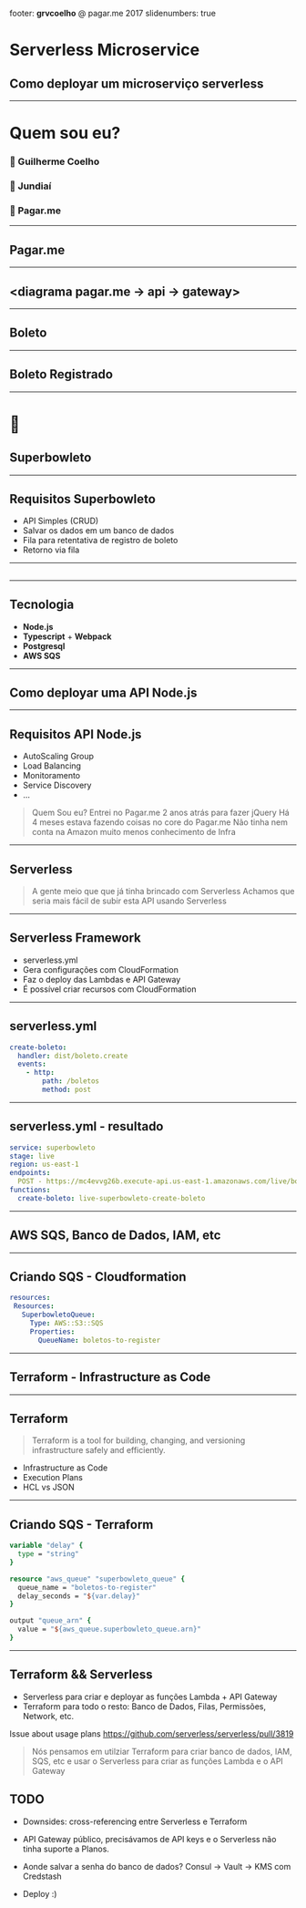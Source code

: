 footer: **grvcoelho** @ pagar.me 2017
slidenumbers: true

# Serverless Microservice

## Como deployar um microserviço serverless

---

# Quem sou eu?

### :man: Guilherme Coelho
### :house_with_garden: Jundiaí
### :office: Pagar.me

---

## Pagar.me

---

## <diagrama pagar.me -> api -> gateway>

---

## Boleto

<diagrama boleto>

---

## Boleto Registrado

<diagrama boleto registrado>

---

# :football:

## Superbowleto

---

## Requisitos Superbowleto

- API Simples (CRUD)
- Salvar os dados em um banco de dados
- Fila para retentativa de registro de boleto
- Retorno via fila

---

## <diagrama do Superbowleto>

---

## Tecnologia

- **Node.js**
- **Typescript** + **Webpack**
- **Postgresql**
- **AWS SQS**

---

## Como deployar uma API Node.js

---

## Requisitos API Node.js

- AutoScaling Group
- Load Balancing
- Monitoramento
- Service Discovery
- ...

> Quem Sou eu?
> Entrei no Pagar.me 2 anos atrás para fazer jQuery
> Há 4 meses estava fazendo coisas no core do Pagar.me
> Não tinha nem conta na Amazon muito menos conhecimento de Infra

---

## Serverless

> A gente meio que que já tinha brincado com Serverless
> Achamos que seria mais fácil de subir esta API usando Serverless

---

## Serverless Framework

- serverless.yml
- Gera configurações com CloudFormation
- Faz o deploy das Lambdas e API Gateway
- É possível criar recursos com CloudFormation

---

## serverless.yml

```yaml
create-boleto:
  handler: dist/boleto.create
  events:
    - http:
        path: /boletos
        method: post
```

---

## serverless.yml - resultado

```yaml
service: superbowleto
stage: live
region: us-east-1
endpoints:
  POST - https://mc4evvg26b.execute-api.us-east-1.amazonaws.com/live/boletos
functions:
  create-boleto: live-superbowleto-create-boleto
```

---

##  AWS SQS, Banco de Dados, IAM, etc

---

## Criando SQS - Cloudformation

```yaml
resources:
 Resources:
   SuperbowletoQueue:
     Type: AWS::S3::SQS
     Properties:
       QueueName: boletos-to-register
```

---

## Terraform - Infrastructure as Code

---

## Terraform

> Terraform is a tool for building, changing, and versioning infrastructure safely and efficiently.

- Infrastructure as Code
- Execution Plans
- HCL vs JSON

---

## Criando SQS - Terraform

```tcl
variable "delay" {
  type = "string"
}

resource "aws_queue" "superbowleto_queue" {
  queue_name = "boletos-to-register"
  delay_seconds = "${var.delay}"
}

output "queue_arn" {
  value = "${aws_queue.superbowleto_queue.arn}"
}
```

---

## Terraform && Serverless

- Serverless para criar e deployar as funções Lambda + API Gateway
- Terraform para todo o resto: Banco de Dados, Filas, Permissões, Network, etc.

Issue about usage plans https://github.com/serverless/serverless/pull/3819

> Nós pensamos em utilziar Terraform para criar banco de dados, IAM, SQS, etc e usar o Serverless para criar as funções Lambda e o API Gateway


## TODO

- Downsides: cross-referencing entre Serverless e Terraform
- API Gateway público, precisávamos de API keys e o Serverless não tinha suporte a Planos.

- Aonde salvar a senha do banco de dados? Consul -> Vault -> KMS com Credstash

- Deploy :)


